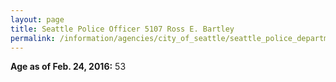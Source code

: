 ```yaml
---
layout: page
title: Seattle Police Officer 5107 Ross E. Bartley
permalink: /information/agencies/city_of_seattle/seattle_police_department/copbook/5107/
---
```


**Age as of Feb. 24, 2016:** 53
